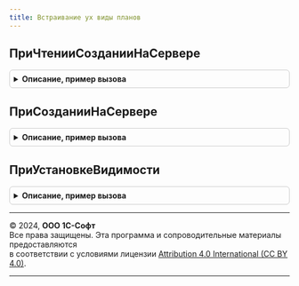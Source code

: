 ```yaml
---
title: Встраивание ух виды планов
---
```



## ПриЧтенииСозданииНаСервере
<details style="margin: 1em 0; padding: 0.5em; border: 1px solid #ccc; border-radius: 6px;">

<summary style="font-weight: bold; cursor: pointer;">Описание, пример вызова</summary>

```bsl

// нетиповое событие документа. Вызывается перед исполнением основного кода
Процедура ПриЧтенииСозданииНаСервере(Форма) Экспорт
```

Пример вызова
```bsl
ВстраиваниеУХВидыПланов.ПриЧтенииСозданииНаСервере(Форма) 
```
</details>

## ПриСозданииНаСервере
<details style="margin: 1em 0; padding: 0.5em; border: 1px solid #ccc; border-radius: 6px;">

<summary style="font-weight: bold; cursor: pointer;">Описание, пример вызова</summary>

```bsl

Процедура ПриСозданииНаСервере(Форма, Отказ, СтандартнаяОбработка) экспорт Экспорт
```

Пример вызова
```bsl
ВстраиваниеУХВидыПланов.ПриСозданииНаСервере(Форма, Отказ, СтандартнаяОбработка) экспорт);
```
</details>

## ПриУстановкеВидимости
<details style="margin: 1em 0; padding: 0.5em; border: 1px solid #ccc; border-radius: 6px;">

<summary style="font-weight: bold; cursor: pointer;">Описание, пример вызова</summary>

```bsl

Процедура ПриУстановкеВидимости(Форма) Экспорт
```

Пример вызова
```bsl
ВстраиваниеУХВидыПланов.ПриУстановкеВидимости(Форма) 
```
</details>

---

© 2024, **ООО 1С-Софт**  
Все права защищены. Эта программа и сопроводительные материалы предоставляются  
в соответствии с условиями лицензии [Attribution 4.0 International (CC BY 4.0)](https://creativecommons.org/licenses/by/4.0/legalcode).

---
